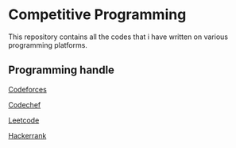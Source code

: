 # Competitive Programming
This repository contains all the codes that i have written on various programming platforms.


## Programming handle 

[Codeforces](http://codeforces.com/profile/satyam_vk)

[Codechef](https://www.codechef.com/users/satyam_vk)

[Leetcode](https://leetcode.com/satyampandey9811/)

[Hackerrank](https://www.hackerrank.com/satyam_vk)
